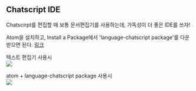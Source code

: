 ## Chatscript IDE  

Chatscirpt를 편집할 때 보통 문서편집기를 사용하는데, 가독성이 더 좋은 IDE를 쓰자!  

Atom을 설치하고, Install a Package에서 'language-chatscript package'를 다운받으면 된다. [링크](https://atom.io/packages/language-chatscript)  

텍스트 편집기 사용시  
![
](https://lh3.googleusercontent.com/06F7FeBAoVvTP2pKyLtHsO-OiGoRKnCaXR6zB-sYzuDaSHfNbSOynVPbGXRPx8VcwHQ2z1bTWJbA "text")  

atom + language-chatscript package 사용시  
![
](https://lh3.googleusercontent.com/oUlS95ruIbdFjKHh6dZ4BM448VBqA3WMlZ21EJxTNvLmTjYP8iNGGeDDk-EmMIxMhnwbbcM3H-5W "atom")  


<!--stackedit_data:
eyJoaXN0b3J5IjpbMTkyMDE1NzkyM119
-->
